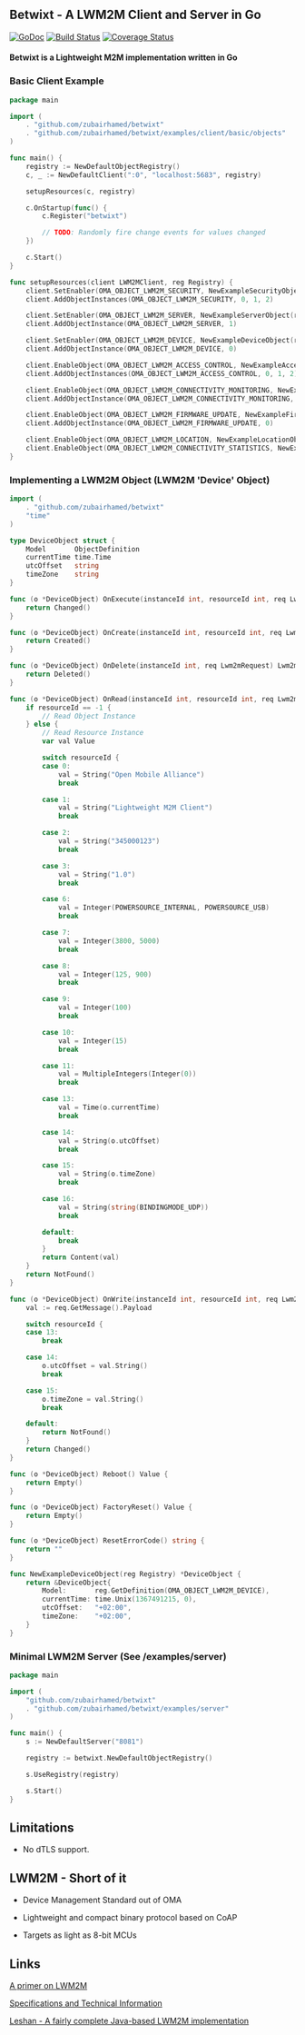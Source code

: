 ## Betwixt - A LWM2M Client and Server in Go
[![GoDoc](https://godoc.org/github.com/zubairhamed/betwixt?status.svg)](https://godoc.org/github.com/zubairhamed/betwixt)
[![Build Status](https://drone.io/github.com/zubairhamed/betwixt/status.png)](https://drone.io/github.com/zubairhamed/betwixt/latest)
[![Coverage Status](https://coveralls.io/repos/zubairhamed/betwixt/badge.svg?branch=master)](https://coveralls.io/r/zubairhamed/betwixt?branch=master)

#### Betwixt is a Lightweight M2M implementation written in Go 

### Basic Client Example
```go
package main

import (
	. "github.com/zubairhamed/betwixt"
	. "github.com/zubairhamed/betwixt/examples/client/basic/objects"
)

func main() {
	registry := NewDefaultObjectRegistry()
	c, _ := NewDefaultClient(":0", "localhost:5683", registry)

	setupResources(c, registry)

	c.OnStartup(func() {
		c.Register("betwixt")

		// TODO: Randomly fire change events for values changed
	})

	c.Start()
}

func setupResources(client LWM2MClient, reg Registry) {
	client.SetEnabler(OMA_OBJECT_LWM2M_SECURITY, NewExampleSecurityObject(reg))
	client.AddObjectInstances(OMA_OBJECT_LWM2M_SECURITY, 0, 1, 2)

	client.SetEnabler(OMA_OBJECT_LWM2M_SERVER, NewExampleServerObject(reg))
	client.AddObjectInstance(OMA_OBJECT_LWM2M_SERVER, 1)

	client.SetEnabler(OMA_OBJECT_LWM2M_DEVICE, NewExampleDeviceObject(reg))
	client.AddObjectInstance(OMA_OBJECT_LWM2M_DEVICE, 0)

	client.EnableObject(OMA_OBJECT_LWM2M_ACCESS_CONTROL, NewExampleAccessControlObject(reg))
	client.AddObjectInstances(OMA_OBJECT_LWM2M_ACCESS_CONTROL, 0, 1, 2)

	client.EnableObject(OMA_OBJECT_LWM2M_CONNECTIVITY_MONITORING, NewExampleConnectivityMonitoringObject(reg))
	client.AddObjectInstance(OMA_OBJECT_LWM2M_CONNECTIVITY_MONITORING, 0)

	client.EnableObject(OMA_OBJECT_LWM2M_FIRMWARE_UPDATE, NewExampleFirmwareUpdateObject(reg))
	client.AddObjectInstance(OMA_OBJECT_LWM2M_FIRMWARE_UPDATE, 0)

	client.EnableObject(OMA_OBJECT_LWM2M_LOCATION, NewExampleLocationObject(reg))
	client.EnableObject(OMA_OBJECT_LWM2M_CONNECTIVITY_STATISTICS, NewExampleConnectivityStatisticsObject(reg))
}
```

### Implementing a LWM2M Object (LWM2M 'Device' Object)
```go
import (
	. "github.com/zubairhamed/betwixt"
	"time"
)

type DeviceObject struct {
	Model       ObjectDefinition
	currentTime time.Time
	utcOffset   string
	timeZone    string
}

func (o *DeviceObject) OnExecute(instanceId int, resourceId int, req Lwm2mRequest) Lwm2mResponse {
	return Changed()
}

func (o *DeviceObject) OnCreate(instanceId int, resourceId int, req Lwm2mRequest) Lwm2mResponse {
	return Created()
}

func (o *DeviceObject) OnDelete(instanceId int, req Lwm2mRequest) Lwm2mResponse {
	return Deleted()
}

func (o *DeviceObject) OnRead(instanceId int, resourceId int, req Lwm2mRequest) Lwm2mResponse {
	if resourceId == -1 {
		// Read Object Instance
	} else {
		// Read Resource Instance
		var val Value

		switch resourceId {
		case 0:
			val = String("Open Mobile Alliance")
			break

		case 1:
			val = String("Lightweight M2M Client")
			break

		case 2:
			val = String("345000123")
			break

		case 3:
			val = String("1.0")
			break

		case 6:
			val = Integer(POWERSOURCE_INTERNAL, POWERSOURCE_USB)
			break

		case 7:
			val = Integer(3800, 5000)
			break

		case 8:
			val = Integer(125, 900)
			break

		case 9:
			val = Integer(100)
			break

		case 10:
			val = Integer(15)
			break

		case 11:
			val = MultipleIntegers(Integer(0))
			break

		case 13:
			val = Time(o.currentTime)
			break

		case 14:
			val = String(o.utcOffset)
			break

		case 15:
			val = String(o.timeZone)
			break

		case 16:
			val = String(string(BINDINGMODE_UDP))
			break

		default:
			break
		}
		return Content(val)
	}
	return NotFound()
}

func (o *DeviceObject) OnWrite(instanceId int, resourceId int, req Lwm2mRequest) Lwm2mResponse {
	val := req.GetMessage().Payload

	switch resourceId {
	case 13:
		break

	case 14:
		o.utcOffset = val.String()
		break

	case 15:
		o.timeZone = val.String()
		break

	default:
		return NotFound()
	}
	return Changed()
}

func (o *DeviceObject) Reboot() Value {
	return Empty()
}

func (o *DeviceObject) FactoryReset() Value {
	return Empty()
}

func (o *DeviceObject) ResetErrorCode() string {
	return ""
}

func NewExampleDeviceObject(reg Registry) *DeviceObject {
	return &DeviceObject{
		Model:       reg.GetDefinition(OMA_OBJECT_LWM2M_DEVICE),
		currentTime: time.Unix(1367491215, 0),
		utcOffset:   "+02:00",
		timeZone:    "+02:00",
	}
}
```

### Minimal LWM2M Server (See /examples/server)
```go
package main

import (
	"github.com/zubairhamed/betwixt"
	. "github.com/zubairhamed/betwixt/examples/server"
)

func main() {
	s := NewDefaultServer("8081")

	registry := betwixt.NewDefaultObjectRegistry()

	s.UseRegistry(registry)

	s.Start()
}

```

## Limitations
- No dTLS support.

## LWM2M - Short of it
- Device Management Standard out of OMA

- Lightweight and compact binary protocol based on CoAP

- Targets as light as 8-bit MCUs

## Links
[A primer on LWM2M](http://www.slideshare.net/zdshelby/oma-lightweightm2-mtutorial)

[Specifications and Technical Information](http://technical.openmobilealliance.org/Technical/technical-information/release-program/current-releases/oma-lightweightm2m-v1-0)

[Leshan - A fairly complete Java-based LWM2M implementation](https://github.com/eclipse/leshan)



